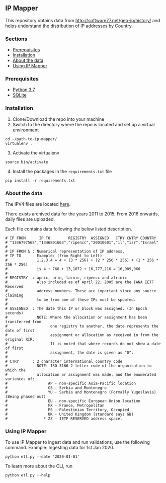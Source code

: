 ## IP Mapper

This repository obtains data from http://software77.net/geo-ip/history/
and helps understand the distribution of IP addresses by Country.

### Sections
- [Prerequisites](#Prerequisites)
- [Installation](#Installation)
- [About the data](#About-the-data)
- [Using IP Mapper](#Using-IP-Mapper)


### Prerequisites
- [Python 3.7](https://www.python.org/downloads/release/python-376/)
- [SQLite](https://www.sqlite.org/download.html)


### Installation
1. Clone/Download the repo into your machine
2. Switch to the directory where the repo is located and set up a virtual environment
```
cd ~/path-to-ip-mapper/
virtualenv .
```
3. Activate the virtualenv
```
source bin/activate
```
4. Install the packages in the `requirements.txt` file
```
pip install -r requirements.txt
```

### About the data
The IPV4 files are located [here](http://software77.net/geo-ip/history/).

There exists archived data for the years 2011 to 2015.
From 2016 onwards, daily files are uploaded.

Each file contains data following the below listed description.
```
# IP FROM      IP TO        REGISTRY  ASSIGNED   CTRY CNTRY COUNTRY
# "1346797568","1346801663","ripencc","20010601","il","isr","Israel"
#
# IP FROM & : Numerical representation of IP address.
# IP TO       Example: (from Right to Left)
#             1.2.3.4 = 4 + (3 * 256) + (2 * 256 * 256) + (1 * 256 * 256 * 256)
#             is 4 + 768 + 13,1072 + 16,777,216 = 16,909,060
#
# REGISTRY  : apnic, arin, lacnic, ripencc and afrinic
#             Also included as of April 22, 2005 are the IANA IETF Reserved
#             address numbers. These are important since any source claiming
#             to be from one of these IPs must be spoofed.
#
# ASSIGNED  : The date this IP or block was assigned. (In Epoch seconds)
#             NOTE: Where the allocation or assignment has been transferred from
#                   one registry to another, the date represents the date of first
#                   assignment or allocation as received in from the original RIR.
#                   It is noted that where records do not show a date of first
#                   assignment, the date is given as "0".
#
# CTRY      : 2 character international country code
#             NOTE: ISO 3166 2-letter code of the organisation to which the
#             allocation or assignment was made, and the enumerated variances of:
#                  AP - non-specific Asia-Pacific location
#                  CS - Serbia and Montenegro
#                  YU - Serbia and Montenegro (Formally Yugoslavia) (Being phased out)
#                  EU - non-specific European Union location
#                  FX - France, Metropolitan
#                  PS - Palestinian Territory, Occupied
#                  UK - United Kingdom (standard says GB)
#                * ZZ - IETF RESERVED address space.
```

### Using IP Mapper
To use IP Mapper to ingest data and run validations, use the following command.
Example: Ingesting data for 1st Jan 2020.
```
python etl.py --date '2020-01-01'
```

To learn more about the CLI, run
```
python etl.py --help
```
